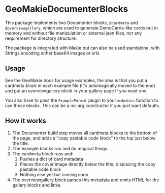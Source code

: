# GeoMakieDocumenterBlocks

This package implements two Documenter blocks, `@cardmeta` and `@overviewgallery`, which are used to generate DemoCards-like cards but in memory and without file manipulation or external json files, nor any requirement for directory structure.

The package is integrated with Makie but can also be used standalone, with Strings encoding either base64 images or urls.

## Usage

See the GeoMakie docs for usage examples, the idea is that you put a cardmeta block in each example file (it's automagically moved to the end) and put an overviewgallery block in your gallery page if you want one.

You also have to pass the `ExampleFormat` plugin to your `makedocs` function to use these blocks.  This can be a no-arg constructor if you just want defaults.

## How it works

1. The Documenter build step moves all cardmeta blocks to the bottom of the page, and adds a "copy pastable code block" to the top just below the title.
2. The example blocks run and do magical things.
3. The cardmeta block runs and:
    1. Pushes a dict of card metadata
    2. Places the cover image directly below the title, displacing the copy pastable code block 
    3. Nothing else yet but coming soon
4. The overviewgallery block parses this metadata and emits HTML for the gallery blocks and links.